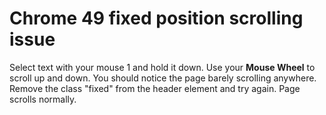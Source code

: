 # Chrome 49 fixed position scrolling issue

Select text with your mouse 1 and hold it down. Use your <b>Mouse Wheel</b> to scroll up and down. You should notice the page barely scrolling anywhere. Remove the class "fixed" from the header element and try again. Page scrolls normally.